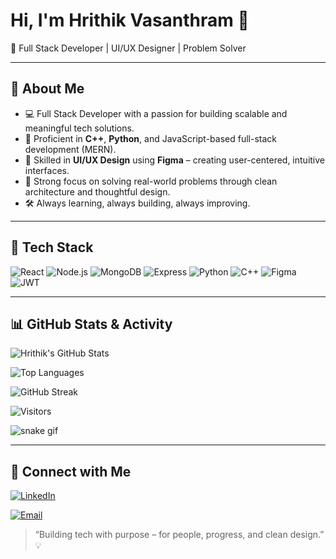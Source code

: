 # Hi, I'm Hrithik Vasanthram 👋

🚀 Full Stack Developer | UI/UX Designer | Problem Solver

---

## 🌟 About Me

- 💻 Full Stack Developer with a passion for building scalable and meaningful tech solutions.
- 🔧 Proficient in **C++**, **Python**, and JavaScript-based full-stack development (MERN).
- 🎨 Skilled in **UI/UX Design** using **Figma** – creating user-centered, intuitive interfaces.
- 🧪 Strong focus on solving real-world problems through clean architecture and thoughtful design.
- 🛠️ Always learning, always building, always improving.

---

## 💼 Tech Stack

![React](https://img.shields.io/badge/-ReactJS-61DAFB?style=for-the-badge&logo=react)
![Node.js](https://img.shields.io/badge/-Node.js-339933?style=for-the-badge&logo=node.js)
![MongoDB](https://img.shields.io/badge/-MongoDB-47A248?style=for-the-badge&logo=mongodb)
![Express](https://img.shields.io/badge/-Express-black?style=for-the-badge&logo=express)
![Python](https://img.shields.io/badge/-Python-3776AB?style=for-the-badge&logo=python)
![C++](https://img.shields.io/badge/-C++-00599C?style=for-the-badge&logo=c%2b%2b)
![Figma](https://img.shields.io/badge/-Figma-F24E1E?style=for-the-badge&logo=figma)
![JWT](https://img.shields.io/badge/-JWT-black?style=for-the-badge&logo=jsonwebtokens)

---

## 📊 GitHub Stats & Activity

![Hrithik's GitHub Stats](https://github-readme-stats.vercel.app/api?username=hrithik18k&show_icons=true&theme=radical)

![Top Languages](https://github-readme-stats.vercel.app/api/top-langs/?username=hrithik18k&layout=compact&theme=radical)

![GitHub Streak](https://github-readme-streak-stats.herokuapp.com/?user=hrithik18k&theme=dark&hide_border=true)

![Visitors](https://komarev.com/ghpvc/?username=hrithik18k&color=blue)

![snake gif](https://github.com/hrithik18k/hrithik18k/blob/output/github-contribution-grid-snake.svg)


---

## 🔗 Connect with Me

[![LinkedIn](https://img.shields.io/badge/-LinkedIn-blue?style=for-the-badge&logo=linkedin)](https://www.linkedin.com/in/hrithik-vasanthram-8ba509323)

[![Email](https://img.shields.io/badge/-Email-red?style=for-the-badge&logo=gmail&logoColor=white)](mailto:hrithikvasanthram@gmail.com)


> “Building tech with purpose – for people, progress, and clean design.” 💡
